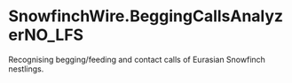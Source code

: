 # SnowfinchWire.BeggingCallsAnalyzerNO_LFS
Recognising begging/feeding and contact calls of Eurasian Snowfinch nestlings.

